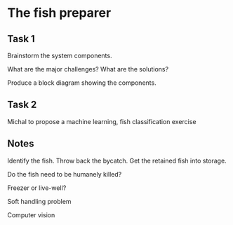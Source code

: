 # The fish preparer

## Task 1

Brainstorm the system components.

What are the major challenges? What are the solutions?

Produce a block diagram showing the components.

## Task 2

Michal to propose a machine learning, fish classification exercise

## Notes

Identify the fish. Throw back the bycatch. Get the retained fish into
storage.

Do the fish need to be humanely killed?

Freezer or live-well?

Soft handling problem

Computer vision
